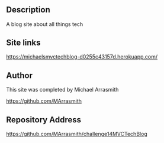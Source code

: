 # <Challenge14MVC-TechBlog>

## Description

A blog site about all things tech



## Site links

https://michaelsmvctechblog-d0255c43157d.herokuapp.com/

## Author

This site was completed by Michael Arrasmith

https://github.com/MArrasmith

## Repository Address

https://github.com/MArrasmith/challenge14MVCTechBlog

